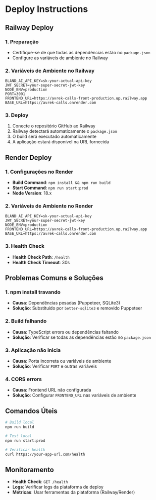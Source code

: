# Deploy Instructions

## Railway Deploy

### 1. Preparação
- Certifique-se de que todas as dependências estão no `package.json`
- Configure as variáveis de ambiente no Railway

### 2. Variáveis de Ambiente no Railway
```
BLAND_AI_API_KEY=sk-your-actual-api-key
JWT_SECRET=your-super-secret-jwt-key
NODE_ENV=production
PORT=3001
FRONTEND_URL=https://avrek-calls-front-production.up.railway.app
BASE_URL=https://avrek-calls.onrender.com
```

### 3. Deploy
1. Conecte o repositório GitHub ao Railway
2. Railway detectará automaticamente o `package.json`
3. O build será executado automaticamente
4. A aplicação estará disponível na URL fornecida

## Render Deploy

### 1. Configurações no Render
- **Build Command**: `npm install && npm run build`
- **Start Command**: `npm run start:prod`
- **Node Version**: 18.x

### 2. Variáveis de Ambiente no Render
```
BLAND_AI_API_KEY=sk-your-actual-api-key
JWT_SECRET=your-super-secret-jwt-key
NODE_ENV=production
FRONTEND_URL=https://avrek-calls-front-production.up.railway.app
BASE_URL=https://avrek-calls.onrender.com
```

### 3. Health Check
- **Health Check Path**: `/health`
- **Health Check Timeout**: 30s

## Problemas Comuns e Soluções

### 1. npm install travando
- **Causa**: Dependências pesadas (Puppeteer, SQLite3)
- **Solução**: Substituído por `better-sqlite3` e removido Puppeteer

### 2. Build falhando
- **Causa**: TypeScript errors ou dependências faltando
- **Solução**: Verificar se todas as dependências estão no `package.json`

### 3. Aplicação não inicia
- **Causa**: Porta incorreta ou variáveis de ambiente
- **Solução**: Verificar `PORT` e outras variáveis

### 4. CORS errors
- **Causa**: Frontend URL não configurada
- **Solução**: Configurar `FRONTEND_URL` nas variáveis de ambiente

## Comandos Úteis

```bash
# Build local
npm run build

# Test local
npm run start:prod

# Verificar health
curl https://your-app-url.com/health
```

## Monitoramento

- **Health Check**: `GET /health`
- **Logs**: Verificar logs da plataforma de deploy
- **Métricas**: Usar ferramentas da plataforma (Railway/Render)
